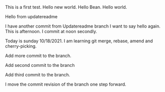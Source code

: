 This is a first test.
Hello new world.
Hello Bean.
Hello world.

Hello from updatereadme

I have another commit from Updatereadme branch
I want to say hello again.
This is afternoon.
I commit at noon secondly.

Today is sunday 10/18/2021.
I am learning git merge, rebase, amend and cherry-picking.


Add more commit to the branch.

Add second commit to the branch

Add third commit to the branch.

I move the commit revision of the branch one step forward.

